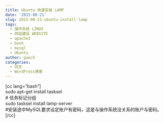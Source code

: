 ```yaml
---
title: Ubuntu 快速安装 LAMP
date: '2015-08-21'
slug: 2015-08-21-ubuntu-install-lamp
tags:
  - 操作系统 LINUX
  - 网站建设 WEBSITE
  - apache2
  - bash
  - mysql
  - Ubuntu
author: gaoch
categories:
  - 旧文
  - WordPress博客
---
```



\[cc lang=”bash”\]  
sudo apt-get install tasksel  
\# 任务标记分组  
sudo tasksel install lamp-server  
\#安装途中MySQL要求设定账户有密码，这是与操作系统没关系的账户与密码。  
\[/cc\]
